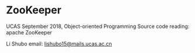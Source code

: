 # ZooKeeper

UCAS September 2018, Object-oriented Programming
Source code reading: apache ZooKeeper

Li Shubo
email: lishubo15@mails.ucas.ac.cn
